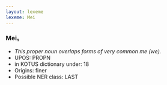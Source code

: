```yaml
---
layout: lexeme
lexeme: Mei
---
```


###  Mei₁

* _This proper noun overlaps forms of very common *me* (we)._
* UPOS:  PROPN
* in KOTUS dictionary under:  18
* Origins: finer 
* Possible NER class:  LAST

